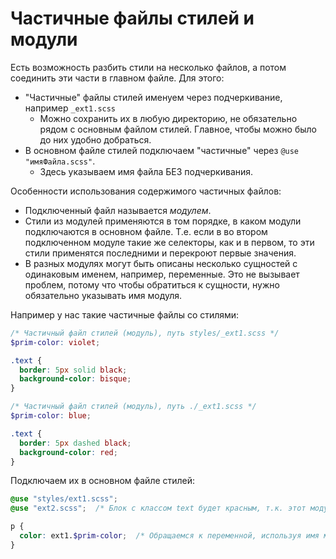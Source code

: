 # Частичные файлы стилей и модули

Есть возможность разбить стили на несколько файлов, а потом соединить эти части в главном файле. Для этого:

* "Частичные" файлы стилей именуем через подчеркивание, например `_ext1.scss`
  * Можно сохранить их в любую директорию, не обязательно рядом с основным файлом стилей. Главное, чтобы можно было до них удобно добраться.
* В основном файле стилей подключаем "частичные" через `@use "имяФайла.scss"`.
  * Здесь указываем имя файла БЕЗ подчеркивания.

Особенности использования содержимого частичных файлов:

* Подключенный файл называется *модулем*.
* Стили из модулей применяются в том порядке, в каком модули подключаются в основном файле. Т.е. если в во втором подключенном модуле такие же селекторы, как и в первом, то эти стили применятся последними и перекроют первые значения.
* В разных модулях могут быть описаны несколько сущностей с одинаковым именем, например, переменные. Это не вызывает проблем, потому что чтобы обратиться к сущности, нужно обязательно указывать имя модуля.

Например у нас такие частичные файлы со стилями:

```scss
/* Частичный файл стилей (модуль), путь styles/_ext1.scss */
$prim-color: violet;

.text {
  border: 5px solid black;
  background-color: bisque;
}
```

```scss
/* Частичный файл стилей (модуль), путь ./_ext1.scss */
$prim-color: blue;

.text {
  border: 5px dashed black;
  background-color: red;
}
```

Подключаем их в основном файле стилей:

```scss
@use "styles/ext1.scss";
@use "ext2.scss";  /* Блок с классом text будет красным, т.к. этот модуль перекроет первый */

p {
  color: ext1.$prim-color;  /* Обращаемся к переменной, используя имя модуля */
}
```

